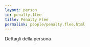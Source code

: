```yaml
---
layout: person
id: penalty.flee
title: Penalty Flee
permalink: people/penalty.flee.html
---
```


Dettagli della persona